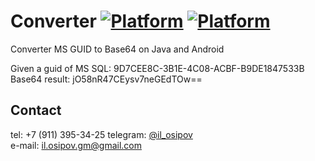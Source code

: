 Converter
[![Platform](https://img.shields.io/badge/platform-java-orange.svg)](https://docs.oracle.com/javase/8/docs/)
[![Platform](https://img.shields.io/badge/platform-android-green.svg)](http://developer.android.com/index.html)
==========================================================================

Converter MS GUID to Base64 on Java and Android         
    

Given a guid of MS SQL: 9D7CEE8C-3B1E-4C08-ACBF-B9DE1847533B    
Base64 result: jO58nR47CEysv7neGEdTOw==     


Contact 
------- 
tel: +7 (911) 395-34-25
telegram: [@il_osipov](https://t.me/il_osipov)  
e-mail: il.osipov.gm@gmail.com

